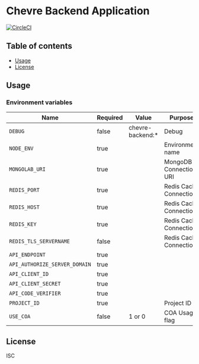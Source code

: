 # Chevre Backend Application

[![CircleCI](https://circleci.com/gh/chevre-jp/backend.svg?style=svg)](https://circleci.com/gh/chevre-jp/backend)

## Table of contents

* [Usage](#usage)
* [License](#license)

## Usage

### Environment variables

| Name                          | Required | Value            | Purpose                |
| ----------------------------- | -------- | ---------------- | ---------------------- |
| `DEBUG`                       | false    | chevre-backend:* | Debug                  |
| `NODE_ENV`                    | true     |                  | Environment name       |
| `MONGOLAB_URI`                | true     |                  | MongoDB Connection URI |
| `REDIS_PORT`                  | true     |                  | Redis Cache Connection |
| `REDIS_HOST`                  | true     |                  | Redis Cache Connection |
| `REDIS_KEY`                   | true     |                  | Redis Cache Connection |
| `REDIS_TLS_SERVERNAME`        | false    |                  | Redis Cache Connection |
| `API_ENDPOINT`                | true     |                  |                        |
| `API_AUTHORIZE_SERVER_DOMAIN` | true     |                  |                        |
| `API_CLIENT_ID`               | true     |                  |                        |
| `API_CLIENT_SECRET`           | true     |                  |                        |
| `API_CODE_VERIFIER`           | true     |                  |                        |
| `PROJECT_ID`                  | true     |                  | Project ID             |
| `USE_COA`                     | false    | 1 or 0           | COA Usage flag         |

## License

ISC
